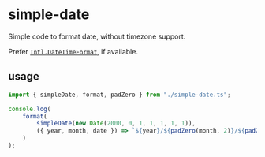 # simple-date

Simple code to format date, without timezone support.

Prefer [`Intl.DateTimeFormat`](https://developer.mozilla.org/docs/Web/JavaScript/Reference/Global_Objects/Intl/DateTimeFormat), if available.

## usage

```ts
import { simpleDate, format, padZero } from "./simple-date.ts";

console.log(
    format(
        simpleDate(new Date(2000, 0, 1, 1, 1, 1, 1)),
        ({ year, month, date }) => `${year}/${padZero(month, 2)}/${padZero(date, 2)}`
    )
);
```
